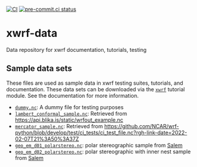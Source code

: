 [![CI](https://github.com/ncar-xdev/xwrf-data/actions/workflows/ci.yaml/badge.svg)](https://github.com/ncar-xdev/xwrf-data/actions/workflows/ci.yaml)
[![pre-commit.ci status](https://results.pre-commit.ci/badge/github/ncar-xdev/xwrf-data/main.svg)](https://results.pre-commit.ci/latest/github/ncar-xdev/xwrf-data/main)

# xwrf-data

Data repository for xwrf documentation, tutorials, testing

## Sample data sets

These files are used as sample data in xwrf testing suites, tutorials, and documentation. These data sets can be downloaded via the [`xwrf`](https://github.com/ncar-xdev/xwrf) tutorial module. See the documentation for more information.

- [`dummy.nc`](./data/dummy.nc): A dummy file for testing purposes
- [`lambert_conformal_sample.nc`](./data/lambert_conformal_sample.nc): Retrieved from <https://api.blika.is/static/wrfout_example.nc>
- [`mercator_sample.nc`](./data/mercator_sample.nc): Retrieved from <https://github.com/NCAR/wrf-python/blob/develop/test/ci_tests/ci_test_file.nc?rgh-link-date=2022-02-07T21%3A50%3A37Z>
- [`geo_em_d01_polarstereo.nc`](./data/geo_em_d01_polarstereo.nc): polar stereographic sample from [Salem](https://github.com/fmaussion/salem-sample-data/blob/master/salem-test/grid/geo_em_d01_polarstereo.nc?rgh-link-date=2022-02-07T21%3A50%3A37Z)
- [`geo_em_d02_polarstereo.nc`](./data/geo_em_d02_polarstereo.nc): polar stereographic with inner nest sample from [Salem](https://github.com/fmaussion/salem-sample-data/blob/master/salem-test/grid/geo_em_d02_polarstereo.nc?rgh-link-date=2022-02-07T21%3A50%3A37Z)
